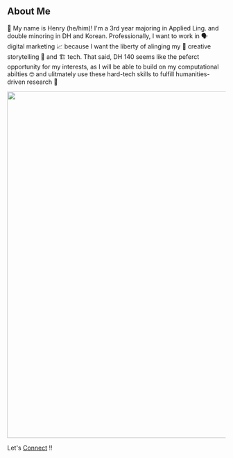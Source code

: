 ## About Me
👋 My name is Henry (he/him)! I'm a 3rd year majoring in Applied Ling. and double minoring in DH and Korean. Professionally, I want to work in 🗣 digital marketing 📈 because I want the liberty of alinging my 🎨 creative storytelling 🤝 and 🏗 tech. That said, DH 140 seems like the peferct opportunity for my interests, as I will be able to build on my computational abilties 🤓 and ulitmately use these hard-tech skills to fulfill humanities-driven research 🤔 

<img src="https://user-images.githubusercontent.com/77145165/104112168-44f3b780-52a0-11eb-88b2-0724507146e5.JPG" width="600" height="800"/>

Let's [Connect](https://www.linkedin.com/in/hkhong/) ‼️

